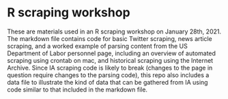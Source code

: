 # R scraping workshop

These are materials used in an R scraping workshop on January 28th, 2021.  The markdown file contains code for basic Twitter scraping, news article scraping, and a worked example of parsing content from the US Department of Labor personnel page, including an overview of automated scraping using crontab on mac, and historical scraping using the Internet Archive.  Since IA scraping code is likely to break (changes to the page in question require changes to the parsing code), this repo also includes a data file to illustrate the kind of data that can be gathered from IA using code similar to that included in the markdown file.
